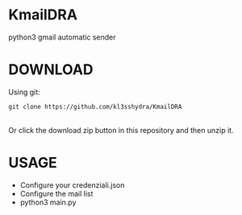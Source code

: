 # KmailDRA
python3 gmail automatic sender

# DOWNLOAD
Using git:
```
git clone https://github.com/kl3sshydra/KmailDRA
```
<br>
Or click the download zip button in this repository and then unzip it.

# USAGE
- Configure your credenziali.json
- Configure the mail list
- python3 main.py
